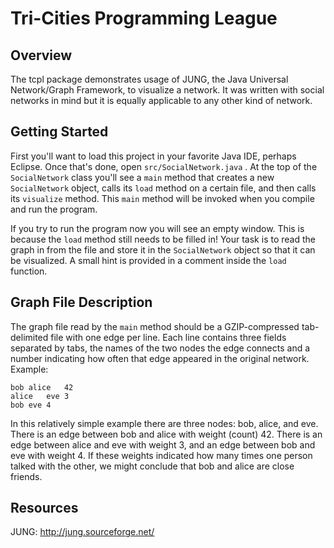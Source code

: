 Tri-Cities Programming League
=============================

Overview
--------

The tcpl package demonstrates usage of JUNG, the Java Universal Network/Graph Framework, to visualize a network.  It was written with social networks in mind but it is equally applicable to any other kind of network.

Getting Started
---------------

First you'll want to load this project in your favorite Java IDE, perhaps Eclipse.  Once that's done, open `src/SocialNetwork.java` .  At the top of the `SocialNetwork` class you'll see a `main` method that creates a new `SocialNetwork` object, calls its `load` method on a certain file, and then calls its `visualize` method.  This `main` method will be invoked when you compile and run the program.

If you try to run the program now you will see an empty window.  This is because the `load` method still needs to be filled in!  Your task is to read the graph in from the file and store it in the `SocialNetwork` object so that it can be visualized.  A small hint is provided in a comment inside the `load` function.

Graph File Description
----------------------

The graph file read by the `main` method should be a GZIP-compressed tab-delimited file with one edge per line.  Each line contains three fields separated by tabs, the names of the two nodes the edge connects and a number indicating how often that edge appeared in the original network.  Example:

    bob	alice	42
    alice	eve	3
    bob	eve	4

In this relatively simple example there are three nodes: bob, alice, and eve.  There is an edge between bob and alice with weight (count) 42.  There is an edge between alice and eve with weight 3, and an edge between bob and eve with weight 4.  If these weights indicated how many times one person talked with the other, we might conclude that bob and alice are close friends.

Resources
---------

JUNG: http://jung.sourceforge.net/
